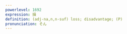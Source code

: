 ```yaml
---
powerlevel: 1692
expression: 損
definition: (adj-na,n,n-suf) loss; disadvantage; (P)
pronunciation: そん
---
```

